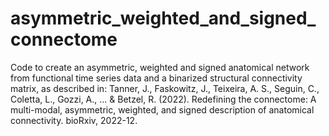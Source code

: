 # asymmetric_weighted_and_signed_connectome
Code to create an asymmetric, weighted and signed anatomical network from functional time series data and a binarized structural connectivity matrix, as described in: Tanner, J., Faskowitz, J., Teixeira, A. S., Seguin, C., Coletta, L., Gozzi, A., ... & Betzel, R. (2022). Redefining the connectome: A multi-modal, asymmetric, weighted, and signed description of anatomical connectivity. bioRxiv, 2022-12.




